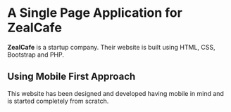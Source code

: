 # A Single Page Application for ZealCafe
**ZealCafe** is a startup company. Their website is built using HTML, CSS, Bootstrap and PHP.
## Using Mobile First Approach
This website has been designed and developed having mobile in mind and is started completely from scratch.
